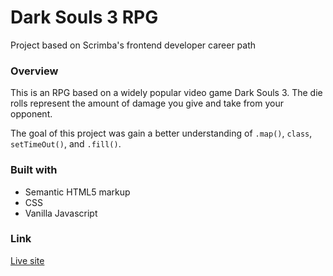 # Dark Souls 3 RPG

Project based on Scrimba's frontend developer career path

### Overview

This is an RPG based on a widely popular video game Dark Souls 3. The die rolls represent the amount of damage you give and take from your opponent. 

The goal of this project was gain a better understanding of `.map()`, `class`, `setTimeOut()`, and `.fill()`.

### Built with 

- Semantic HTML5 markup
- CSS
- Vanilla Javascript

### Link

[Live site](https://quanglyho.github.io/scrimba_projects/role-playing-game/)
